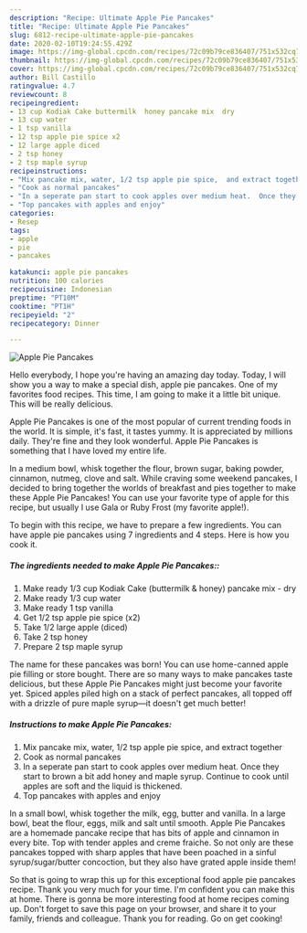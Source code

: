 ```yaml
---
description: "Recipe: Ultimate Apple Pie Pancakes"
title: "Recipe: Ultimate Apple Pie Pancakes"
slug: 6812-recipe-ultimate-apple-pie-pancakes
date: 2020-02-10T19:24:55.429Z
image: https://img-global.cpcdn.com/recipes/72c09b79ce836407/751x532cq70/apple-pie-pancakes-recipe-main-photo.jpg
thumbnail: https://img-global.cpcdn.com/recipes/72c09b79ce836407/751x532cq70/apple-pie-pancakes-recipe-main-photo.jpg
cover: https://img-global.cpcdn.com/recipes/72c09b79ce836407/751x532cq70/apple-pie-pancakes-recipe-main-photo.jpg
author: Bill Castillo
ratingvalue: 4.7
reviewcount: 8
recipeingredient:
- 13 cup Kodiak Cake buttermilk  honey pancake mix  dry
- 13 cup water
- 1 tsp vanilla
- 12 tsp apple pie spice x2
- 12 large apple diced
- 2 tsp honey
- 2 tsp maple syrup
recipeinstructions:
- "Mix pancake mix, water, 1/2 tsp apple pie spice,  and extract together"
- "Cook as normal pancakes"
- "In a seperate pan start to cook apples over medium heat.  Once they start to brown a bit add honey and maple syrup. Continue to cook until apples are soft and the liquid is thickened."
- "Top pancakes with apples and enjoy"
categories:
- Resep
tags:
- apple
- pie
- pancakes

katakunci: apple pie pancakes
nutrition: 100 calories
recipecuisine: Indonesian
preptime: "PT10M"
cooktime: "PT1H"
recipeyield: "2"
recipecategory: Dinner

---
```



![Apple Pie Pancakes](https://img-global.cpcdn.com/recipes/72c09b79ce836407/751x532cq70/apple-pie-pancakes-recipe-main-photo.jpg)

Hello everybody, I hope you're having an amazing day today. Today, I will show you a way to make a special dish, apple pie pancakes. One of my favorites food recipes. This time, I am going to make it a little bit unique. This will be really delicious.

Apple Pie Pancakes is one of the most popular of current trending foods in the world. It is simple, it's fast, it tastes yummy. It is appreciated by millions daily. They're fine and they look wonderful. Apple Pie Pancakes is something that I have loved my entire life.

In a medium bowl, whisk together the flour, brown sugar, baking powder, cinnamon, nutmeg, clove and salt. While craving some weekend pancakes, I decided to bring together the worlds of breakfast and pies together to make these Apple Pie Pancakes! You can use your favorite type of apple for this recipe, but usually I use Gala or Ruby Frost (my favorite apple!).


To begin with this recipe, we have to prepare a few ingredients. You can have apple pie pancakes using 7 ingredients and 4 steps. Here is how you cook it.

##### The ingredients needed to make Apple Pie Pancakes::

1. Make ready 1/3 cup Kodiak Cake (buttermilk &amp; honey) pancake mix - dry
1. Make ready 1/3 cup water
1. Make ready 1 tsp vanilla
1. Get 1/2 tsp apple pie spice (x2)
1. Take 1/2 large apple (diced)
1. Take 2 tsp honey
1. Prepare 2 tsp maple syrup


The name for these pancakes was born! You can use home-canned apple pie filling or store bought. There are so many ways to make pancakes taste delicious, but these Apple Pie Pancakes might just become your favorite yet. Spiced apples piled high on a stack of perfect pancakes, all topped off with a drizzle of pure maple syrup—it doesn&#39;t get much better! 

##### Instructions to make Apple Pie Pancakes:

1. Mix pancake mix, water, 1/2 tsp apple pie spice,  and extract together
1. Cook as normal pancakes
1. In a seperate pan start to cook apples over medium heat.  Once they start to brown a bit add honey and maple syrup. Continue to cook until apples are soft and the liquid is thickened.
1. Top pancakes with apples and enjoy


In a small bowl, whisk together the milk, egg, butter and vanilla. In a large bowl, beat the flour, eggs, milk and salt until smooth. Apple Pie Pancakes are a homemade pancake recipe that has bits of apple and cinnamon in every bite. Top with tender apples and creme fraiche. So not only are these pancakes topped with sharp apples that have been poached in a sinful syrup/sugar/butter concoction, but they also have grated apple inside them! 

So that is going to wrap this up for this exceptional food apple pie pancakes recipe. Thank you very much for your time. I'm confident you can make this at home. There is gonna be more interesting food at home recipes coming up. Don't forget to save this page on your browser, and share it to your family, friends and colleague. Thank you for reading. Go on get cooking!
